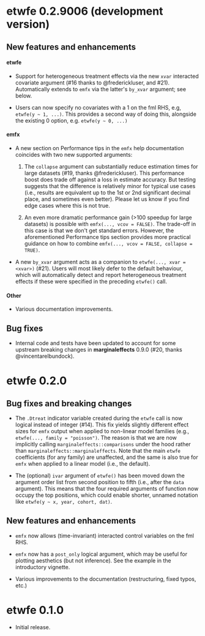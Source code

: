 # etwfe 0.2.9006 (development version)

## New features and enhancements

#### etwfe

- Support for heterogeneous treatment effects via the new `xvar` interacted
covariate argument (#16 thanks to @frederickluser, and #21). Automatically 
extends to `emfx` via the latter's `by_xvar` argument; see below.

- Users can now specify no covariates with a 1 on the fml RHS, e.g, 
`etwfe(y ~ 1, ...)`. This provides a second way of doing this, alongside the 
existing 0 option, e.g. `etwfe(y ~ 0, ...)` 

#### emfx

- A new section on Performance tips in the `emfx` help documentation coincides
with two new supported arguments:
  
  1. The `collapse` argument can substantially reduce estimation times for large
  datasets (#19, thanks @frederickluser). This performance boost does trade off
  against a loss in estimate accuracy. But testing suggests that the difference
  is relatively minor for typical use cases (i.e., results are equivalent up to 
  the 1st or 2nd significant decimal place, and sometimes even better). Please 
  let us know if you find edge cases where this is not true.
  
  2. An even more dramatic performance gain (>100 speedup for large datasets) is
  possible with `emfx(..., vcov = FALSE)`. The trade-off in this case is that we
  don't get standard errors. However, the aforementioned Performance tips
  section provides more practical guidance on how to combine
  `emfx(..., vcov = FALSE, collapse = TRUE)`.

- A new `by_xvar` argument acts as a companion to `etwfe(..., xvar = <xvar>)` 
(#21). Users will most likely defer to the default behaviour, which will
automatically detect and report heterogeneous treatment effects if these were
specified in the preceding `etwfe()` call.

#### Other

- Various documentation improvements.

## Bug fixes

- Internal code and tests have been updated to account for some upstream
breaking changes in **marginaleffects** 0.9.0 (#20, thanks @vincentarelbundock).

# etwfe 0.2.0

## Bug fixes and breaking changes

- The `.Dtreat` indicator variable created during the `etwfe` call is now
logical instead of integer (#14). This fix yields slightly different effect
sizes for `emfx` output when applied to non-linear model families (e.g.,
`etwfe(..., family = "poisson")`. The reason is that we are now implicitly
calling `marginaleffects::comparisons` under the hood rather than
`marginaleffects::marginaleffects`. Note that the main `etwfe` coefficients (for
any family) are unaffected, and the same is also true for `emfx` when applied to
a linear model (i.e., the default).

- The (optional) `ivar` argument of `etwfe()` has been moved down the argument 
order list from second position to fifth (i.e., after the `data` argument). This
means that the four required arguments of function now occupy the top positions,
which could enable shorter, unnamed notation like
`etwfe(y ~ x, year, cohort, dat)`.

## New features and enhancements

- `emfx` now allows (time-invariant) interacted control variables on the fml RHS.

- `emfx` now has a `post_only` logical argument, which may be useful for plotting
aesthetics (but not inference). See the example in the introductory vignette.
- Various improvements to the documentation (restructuring, fixed typos, etc.)

# etwfe 0.1.0

* Initial release. 
